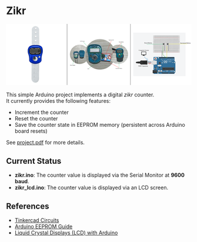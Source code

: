 # Zikr

![Example](ressources/project.png)

This simple Arduino project implements a digital *zikr* counter.  
It currently provides the following features:

* Increment the counter
* Reset the counter
* Save the counter state in EEPROM memory (persistent across Arduino board resets)

See [project.pdf](project.pdf) for more details.

## Current Status

- **zikr.ino**: The counter value is displayed via the Serial Monitor at **9600 baud**.  
- **zikr_lcd.ino**: The counter value is displayed via an LCD screen.  

## References

* [Tinkercad Circuits](https://www.tinkercad.com/dashboard/designs/circuits)  
* [Arduino EEPROM Guide](https://docs.arduino.cc/learn/programming/eeprom-guide/)  
* [Liquid Crystal Displays (LCD) with Arduino](https://docs.arduino.cc/learn/electronics/lcd-displays/)